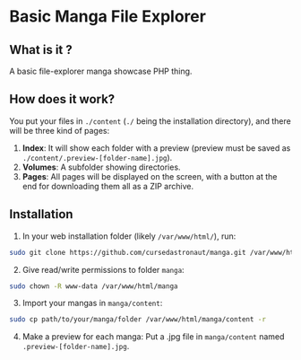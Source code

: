 # Basic Manga File Explorer
## What is it ?
A basic file-explorer manga showcase PHP thing.
## How does it work?
You put your files in `./content` (`./` being the installation directory), and there
will be three kind of pages:
1. **Index**: It will show each folder with a preview (preview must be saved as `./content/.preview-[folder-name].jpg`).
1. **Volumes**: A subfolder showing directories.
1. **Pages**: All pages will be displayed on the screen, with a button at the end for downloading them all as a ZIP archive.

## Installation
1. In your web installation folder (likely `/var/www/html/`), run:
```sh
sudo git clone https://github.com/cursedastronaut/manga.git /var/www/html/manga
```
2. Give read/write permissions to folder `manga`:
```sh
sudo chown -R www-data /var/www/html/manga
```
3. Import your mangas in `manga/content`:
```sh
sudo cp path/to/your/manga/folder /var/www/html/manga/content -r
```
4. Make a preview for each manga: Put a .jpg file in `manga/content` named `.preview-[folder-name].jpg`.